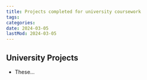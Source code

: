 ```yaml
---
title: Projects completed for university coursework
tags:
categories:
date: 2024-03-05
lastMod: 2024-03-05
---
```

## University Projects

  + These...
